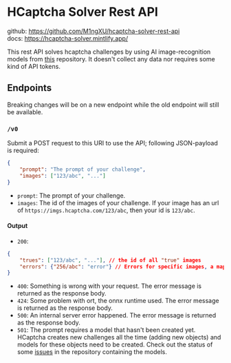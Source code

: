 # HCaptcha Solver Rest API
github: <https://github.com/M1ngXU/hcaptcha-solver-rest-api>
<br>
docs: <https://hcaptcha-solver.mintlify.app/>

This rest API solves hcaptcha challenges by using AI image-recognition models from [this](https://github.com/QIN2DIM/hcaptcha-challenger) repository. It doesn't collect any data nor requires some kind of API tokens.

## Endpoints
Breaking changes will be on a new endpoint while the old endpoint will still be available.

### `/v0`

Submit a POST request to this URI to use the API; following JSON-payload is required:
```json
{
    "prompt": "The prompt of your challenge",
    "images": ["123/abc", "..."]
}
```
- `prompt`: The prompt of your challenge.
- `images`: The id of the images of your challenge. If your image has an url of `https://imgs.hcaptcha.com/123/abc`, then your id is `123/abc`.

#### Output
- `200`:
```json
{
    "trues": ["123/abc", "..."], // the id of all "true" images
    "errors": {"256/abc": "error"} // Errors for specific images, a map from id to error.
}
```
- `400`: Something is wrong with your request. The error message is returned as the response body.
- `424`: Some problem with ort, the onnx runtime used. The error message is returned as the response body.
- `500`: An internal server error happened. The error message is returned as the response body.
- `501`: The prompt requires a model that hasn't been created yet. HCaptcha creates new challenges all the time (adding new objects) and models for these objects need to be created. Check out the status of some [issues](https://github.com/QIN2DIM/hcaptcha-challenger/labels/%F0%9F%94%A5%20challenge) in the repository containing the models.